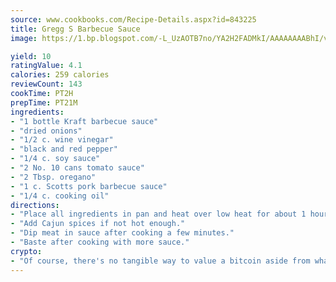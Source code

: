 ```yaml
---
source: www.cookbooks.com/Recipe-Details.aspx?id=843225
title: Gregg S Barbecue Sauce
image: https://1.bp.blogspot.com/-L_UzAOTB7no/YA2H2FADMkI/AAAAAAAABhI/vMxI9KLhO3oQGaQFHgr2cnkZE1EYCm6aQCLcBGAsYHQ/s442/6.png

yield: 10
ratingValue: 4.1
calories: 259 calories
reviewCount: 143
cookTime: PT2H
prepTime: PT21M
ingredients:
- "1 bottle Kraft barbecue sauce"
- "dried onions"
- "1/2 c. wine vinegar"
- "black and red pepper"
- "1/4 c. soy sauce"
- "2 No. 10 cans tomato sauce"
- "2 Tbsp. oregano"
- "1 c. Scotts pork barbecue sauce"
- "1/4 c. cooking oil"
directions:
- "Place all ingredients in pan and heat over low heat for about 1 hour."
- "Add Cajun spices if not hot enough."
- "Dip meat in sauce after cooking a few minutes."
- "Baste after cooking with more sauce."
crypto:
- "Of course, there's no tangible way to value a bitcoin aside from what someone else believes it is worth."
---
```

